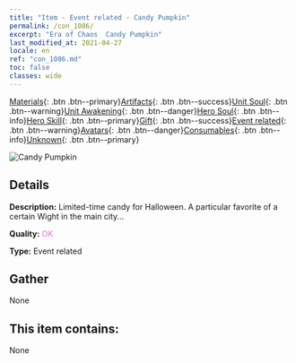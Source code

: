 ```yaml
---
title: "Item - Event related - Candy Pumpkin"
permalink: /con_1086/
excerpt: "Era of Chaos  Candy Pumpkin"
last_modified_at: 2021-04-27
locale: en
ref: "con_1086.md"
toc: false
classes: wide
---
```

 [Materials](/Items/){: .btn .btn--primary}[Artifacts](/Items/Artifacts/){: .btn .btn--success}[Unit Soul](/Items/UnitSoul/){: .btn .btn--warning}[Unit Awakening](/Items/UnitAwakening/){: .btn .btn--danger}[Hero Soul](/Items/HeroSoul/){: .btn .btn--info}[Hero Skill](/Items/HeroSkill/){: .btn .btn--primary}[Gift](/Items/Gift/){: .btn .btn--success}[Event related](/Items/Events/){: .btn .btn--warning}[Avatars](/Items/Avatars/){: .btn .btn--danger}[Consumables](/Items/Consumables/){: .btn .btn--info}[Unknown](/Items/Unknown/){: .btn .btn--primary}

 ![Candy Pumpkin](/images/t/i_690012.png)

## Details
 **Description:** Limited-time candy for Halloween. A particular favorite of a certain Wight in the main city...

 **Quality:** <span style="color: #DA70D6">OK</span>

 **Type:** Event related

## Gather

  None

## This item contains:

  None

